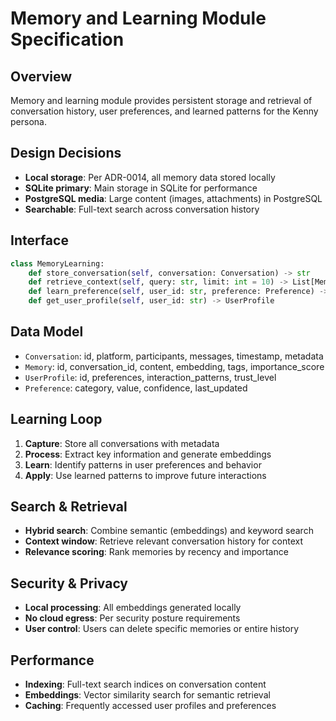 # Memory and Learning Module Specification

## Overview
Memory and learning module provides persistent storage and retrieval of conversation history, user preferences, and learned patterns for the Kenny persona.

## Design Decisions
- **Local storage**: Per ADR-0014, all memory data stored locally
- **SQLite primary**: Main storage in SQLite for performance
- **PostgreSQL media**: Large content (images, attachments) in PostgreSQL
- **Searchable**: Full-text search across conversation history

## Interface
```python
class MemoryLearning:
    def store_conversation(self, conversation: Conversation) -> str
    def retrieve_context(self, query: str, limit: int = 10) -> List[Memory]
    def learn_preference(self, user_id: str, preference: Preference) -> None
    def get_user_profile(self, user_id: str) -> UserProfile
```

## Data Model
- `Conversation`: id, platform, participants, messages, timestamp, metadata
- `Memory`: id, conversation_id, content, embedding, tags, importance_score
- `UserProfile`: id, preferences, interaction_patterns, trust_level
- `Preference`: category, value, confidence, last_updated

## Learning Loop
1. **Capture**: Store all conversations with metadata
2. **Process**: Extract key information and generate embeddings
3. **Learn**: Identify patterns in user preferences and behavior
4. **Apply**: Use learned patterns to improve future interactions

## Search & Retrieval
- **Hybrid search**: Combine semantic (embeddings) and keyword search
- **Context window**: Retrieve relevant conversation history for context
- **Relevance scoring**: Rank memories by recency and importance

## Security & Privacy
- **Local processing**: All embeddings generated locally
- **No cloud egress**: Per security posture requirements
- **User control**: Users can delete specific memories or entire history

## Performance
- **Indexing**: Full-text search indices on conversation content
- **Embeddings**: Vector similarity search for semantic retrieval
- **Caching**: Frequently accessed user profiles and preferences
